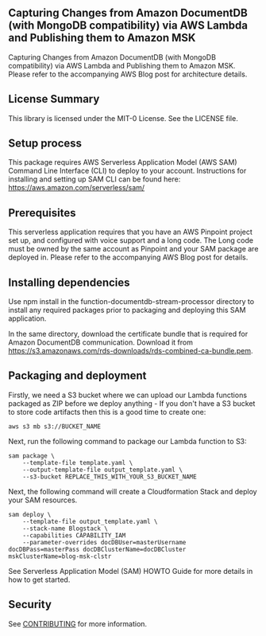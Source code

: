 ## Capturing Changes from   Amazon DocumentDB (with MongoDB compatibility) via AWS Lambda and Publishing them to Amazon MSK

Capturing Changes from   Amazon DocumentDB (with MongoDB compatibility) via AWS Lambda and Publishing them to Amazon MSK. Please refer to the accompanying AWS Blog post for architecture details.

## License Summary
This library is licensed under the MIT-0 License. See the LICENSE file.

## Setup process
This package requires AWS Serverless Application Model (AWS SAM) Command Line Interface (CLI) to deploy to your account. Instructions for installing and setting up SAM CLI can be found here: https://aws.amazon.com/serverless/sam/

## Prerequisites
This serverless application requires that you have an AWS Pinpoint project set up, and configured with voice support and a long code. The Long code must be owned by the same account as Pinpoint and your SAM package are deployed in. Please refer to the accompanying AWS Blog post for details.

## Installing dependencies
Use npm install in the function-documentdb-stream-processor directory to install any required packages prior to packaging and deploying this SAM application.

In the same directory, download the certificate bundle that is required for Amazon DocumentDB communication. Download it from https://s3.amazonaws.com/rds-downloads/rds-combined-ca-bundle.pem.

## Packaging and deployment
Firstly, we need a S3 bucket where we can upload our Lambda functions packaged as ZIP before we deploy anything - If you don't have a S3 bucket to store code artifacts then this is a good time to create one:
~~~
aws s3 mb s3://BUCKET_NAME
~~~
Next, run the following command to package our Lambda function to S3:
~~~
sam package \
    --template-file template.yaml \
    --output-template-file output_template.yaml \
    --s3-bucket REPLACE_THIS_WITH_YOUR_S3_BUCKET_NAME
~~~
Next, the following command will create a Cloudformation Stack and deploy your SAM resources.
~~~
sam deploy \
    --template-file output_template.yaml \
    --stack-name Blogstack \
    --capabilities CAPABILITY_IAM
    --parameter-overrides docDBUser=masterUsername docDBPass=masterPass docDBClusterName=docDBCluster mskClusterName=blog-msk-clstr
~~~    
See Serverless Application Model (SAM) HOWTO Guide for more details in how to get started.

## Security

See [CONTRIBUTING](CONTRIBUTING.md#security-issue-notifications) for more information.